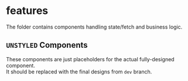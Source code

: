 # features

The folder contains components handling state/fetch and business logic.

## `UNSTYLED` Components

These components are just placeholders for the actual fully-designed component.  
It should be replaced with the final designs from `dev` branch.
